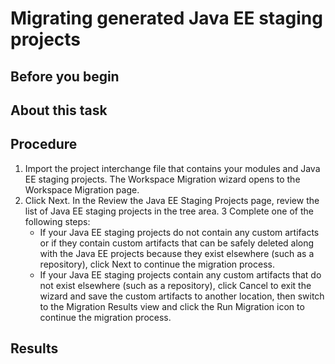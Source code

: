 # Migrating generated Java EE staging projects

## Before you begin

## About this task

## Procedure

1. Import the project interchange file that contains your
modules and Java EE staging projects. The Workspace Migration wizard
opens to the Workspace Migration page.
2. Click Next. In the Review
the Java EE Staging Projects page, review the list of Java
EE staging projects in the tree area.
3 Complete one of the following steps:
    - If your Java EE staging projects do not contain any custom
artifacts or if they contain custom artifacts that can be safely
deleted along with the Java EE projects because they exist elsewhere
(such as a repository), click Next to continue
the migration process.
    - If your Java EE staging projects contain any custom artifacts
that do not exist elsewhere (such as a repository), click Cancel to
exit the wizard and save the custom artifacts to another location,
then switch to the Migration Results view and
click the Run Migration icon to continue the
migration process.

## Results